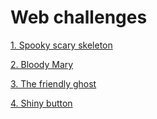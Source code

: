 # Web challenges

[1. Spooky scary skeleton](./1.%20Spooky%20scary%20skeleton)

[2. Bloody Mary](./2.%20Bloody%20Mary)

[3. The friendly ghost](./3.%20The%20friendly%20ghost)

[4. Shiny button](./4.%20Shiny%20button)